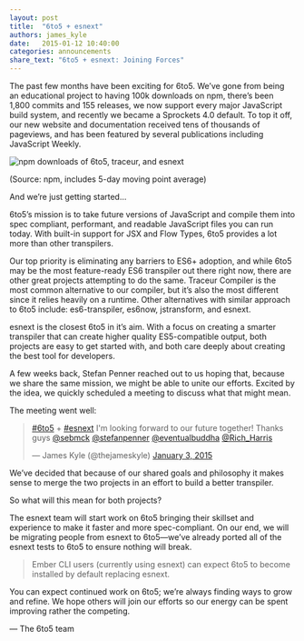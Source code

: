```yaml
---
layout: post
title:  "6to5 + esnext"
authors: james_kyle
date:   2015-01-12 10:40:00
categories: announcements
share_text: "6to5 + esnext: Joining Forces"
---
```


The past few months have been exciting for 6to5. We’ve gone from being an educational project to having 100k downloads on npm, there’s been 1,800 commits and 155 releases, we now support every major JavaScript build system, and recently we became a Sprockets 4.0 default. To top it off, our new website and documentation received tens of thousands of pageviews, and has been featured by several publications including JavaScript Weekly.

<!--truncate-->

<img class="img-responsive" alt="npm downloads of 6to5, traceur, and esnext" src="/assets/2015-01-12-6to5-esnext/chart-1.png" />

<p class="text-center small text-muted">(Source: npm, includes 5-day moving point average)</p>

And we’re just getting started...

6to5’s mission is to take future versions of JavaScript and compile them into spec compliant, performant, and readable JavaScript files you can run today. With built-in support for JSX and Flow Types, 6to5 provides a lot more than other transpilers.

Our top priority is eliminating any barriers to ES6+ adoption, and while 6to5 may be the most feature-ready ES6 transpiler out there right now, there are other great projects attempting to do the same. Traceur Compiler is the most common alternative to our compiler, but it’s also the most different since it relies heavily on a runtime. Other alternatives with similar approach to 6to5 include: es6-transpiler, es6now, jstransform, and esnext.

esnext is the closest 6to5 in it’s aim. With a focus on creating a smarter transpiler that can create higher quality ES5-compatible output, both projects are easy to get started with, and both care deeply about creating the best tool for developers.

A few weeks back, Stefan Penner reached out to us hoping that, because we share the same mission, we might be able to unite our efforts. Excited by the idea, we quickly scheduled a meeting to discuss what that might mean.

The meeting went well:

<blockquote class="twitter-tweet center-block" lang="en"><p><a href="https://twitter.com/hashtag/6to5?src=hash">#6to5</a> + <a href="https://twitter.com/hashtag/esnext?src=hash">#esnext</a> I&#39;m looking forward to our future together! Thanks guys <a href="https://twitter.com/sebmck">@sebmck</a> <a href="https://twitter.com/stefanpenner">@stefanpenner</a> <a href="https://twitter.com/eventualbuddha">@eventualbuddha</a> <a href="https://twitter.com/Rich_Harris">@Rich_Harris</a></p>&mdash; James Kyle (@thejameskyle) <a href="https://twitter.com/thejameskyle/status/551474226708766720">January 3, 2015</a></blockquote>
<script async src="//platform.twitter.com/widgets.js" charset="utf-8"></script>

We’ve decided that because of our shared goals and philosophy it makes sense to merge the two projects in an effort to build a better transpiler.

So what will this mean for both projects?

The esnext team will start work on 6to5 bringing their skillset and experience to make it faster and more spec-compliant. On our end, we will be migrating people from esnext to 6to5—we’ve already ported all of the esnext tests to 6to5 to ensure nothing will break.

> Ember CLI users (currently using esnext) can expect 6to5 to become installed by default replacing esnext.

You can expect continued work on 6to5; we’re always finding ways to grow and refine. We hope others will join our efforts so our energy can be spent improving rather the competing.

<p class="text-right">— The 6to5 team</p>
